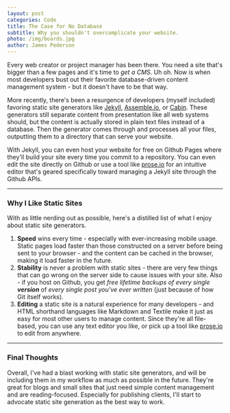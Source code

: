 ```yaml
---
layout: post
categories: Code
title: The Case for No Database
subtitle: Why you shouldn't overcomplicate your website.
photo: /img/boards.jpg
author: James Pederson
---
```


Every web creator or project manager has been there. You need a site that's bigger than a few pages and it's time to *get a CMS*. Uh oh. Now is when most developers bust out their favorite database-driven content management system - but it doesn't have to be that way.

More recently, there's been a resurgence of developers (myself included) favoring static site generators like [Jekyll](http://jekyllrb.com), [Assemble.io](http://assemble.io), or [Cabin](http://cabinjs.com). These generators still separate content from presentation like all web systems should, but the content is actually stored in plain text files instead of a database. Then the generator comes through and processes all your files, outputting them to a directory that can serve your website.

With Jekyll, you can even host your website for free on Github Pages where they'll build your site every time you commit to a repository. You can even edit the site directly on Github or use a tool like [prose.io](http://prose.io) for an intuitive editor that's geared specifically toward managing a Jekyll site through the Github APIs.

-----------

### Why I Like Static Sites

With as little nerding out as possible, here's a distilled list of what I enjoy about static site generators.

1. **Speed** wins every time - especially with ever-increasing mobile usage. Static pages load faster than those constructed on a server before being sent to your browser - and the content can be cached in the browser, making it load faster in the future.
2. **Stability** is never a problem with static sites - there are very few things that can go wrong on the server side to cause issues with your site. Also - if you host on Github, you get *free lifetime backups of every single **version*** of *every single post you've ever written* (just because of how Git itself works).
3. **Editing** a static site is a natural experience for many developers - and HTML shorthand languages like Markdown and Textile make it just as easy for most other users to manage content. Since they're all file-based, you can use any text editor you like, or pick up a tool like [prose.io](http://prose.io) to edit from anywhere.

-----------

### Final Thoughts

Overall, I've had a blast working with static site generators, and will be including them in my workflow as much as possible in the future. They're great for blogs and small sites that just need simple content management and are reading-focused. Especially for publishing clients, I'll start to advocate static site generation as the best way to work.

